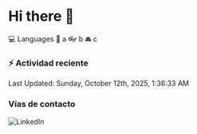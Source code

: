 # Hi there 👋

:computer: Languages
:pencil: a
:eyeglasses: b
:oncoming_automobile: c

### :zap: Actividad reciente
<!--RECENT_ACTIVITY:start-->
<!--RECENT_ACTIVITY:end-->
<!--RECENT_ACTIVITY:last_update-->
Last Updated: Sunday, October 12th, 2025, 1:36:33 AM
<!--RECENT_ACTIVITY:last_update_end-->

### Vías de contacto

![LinkedIn](https://www.linkedin.com/in/irving-hernández-226846205/)
